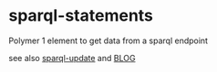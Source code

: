 # sparql-statements
Polymer 1 element to get data from a sparql endpoint

see also [sparql-update](https://github.com/scenaristeur/sparql-update) and [BLOG](https://smag0.blogspot.fr/2016/09/sparql-update-un-polymer-element-pour.html)
